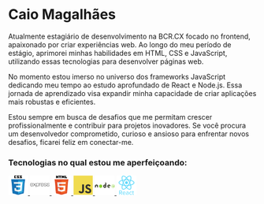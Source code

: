 <h1 align="left">Caio Magalhães</h1>

  Atualmente estagiário de desenvolvimento na BCR.CX focado no frontend, apaixonado por criar experiências web. Ao longo do meu período de estágio, aprimorei minhas habilidades em HTML, CSS e JavaScript, utilizando essas tecnologias para desenvolver páginas web.

 No momento estou imerso no universo dos frameworks JavaScript dedicando meu tempo ao estudo aprofundado de React e Node.js. Essa jornada de aprendizado visa expandir minha capacidade de criar aplicações mais robustas e eficientes.

 Estou sempre em busca de desafios que me permitam crescer profissionalmente e contribuir para projetos inovadores. Se você procura um desenvolvedor comprometido, curioso e ansioso para enfrentar novos desafios, ficarei feliz em conectar-me.

<h3 align="left">Tecnologias no qual estou me aperfeiçoando:</h3>
<p align="left"> </a> <a href="https://www.w3schools.com/css/" target="_blank" rel="noreferrer"> <img src="https://raw.githubusercontent.com/devicons/devicon/master/icons/css3/css3-original-wordmark.svg" alt="css3" width="40" height="40"/> </a> <a href="https://expressjs.com" target="_blank" rel="noreferrer"> <img src="https://raw.githubusercontent.com/devicons/devicon/master/icons/express/express-original-wordmark.svg" alt="express" width="40" height="40"/> </a><a href="https://www.w3.org/html/" target="_blank" rel="noreferrer"> <img src="https://raw.githubusercontent.com/devicons/devicon/master/icons/html5/html5-original-wordmark.svg" alt="html5" width="40" height="40"/> </a> <a href="https://developer.mozilla.org/en-US/docs/Web/JavaScript" target="_blank" rel="noreferrer"> <img src="https://raw.githubusercontent.com/devicons/devicon/master/icons/javascript/javascript-original.svg" alt="javascript" width="40" height="40"/> </a> <a href="https://nodejs.org" target="_blank" rel="noreferrer"> <img src="https://raw.githubusercontent.com/devicons/devicon/master/icons/nodejs/nodejs-original-wordmark.svg" alt="nodejs" width="40" height="40"/> </a> <a href="https://reactjs.org/" target="_blank" rel="noreferrer"> <img src="https://raw.githubusercontent.com/devicons/devicon/master/icons/react/react-original-wordmark.svg" alt="react" width="40" height="40"/> </a> </p>
